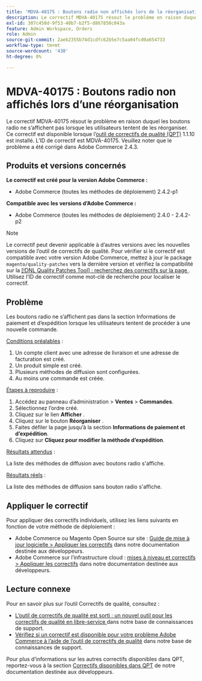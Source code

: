 ```yaml
---
title: 'MDVA-40175 : Boutons radio non affichés lors de la réorganisation'
description: Le correctif MDVA-40175 résout le problème en raison duquel les boutons radio ne s’affichent pas lorsque les utilisateurs tentent de les réorganiser. Ce correctif est disponible lorsque l’[outil de correctifs de qualité (QPT)](/help/announcements/adobe-commerce-announcements/magento-quality-patches-released-new-tool-to-self-serve-quality-patches.md) 1.1.10 est installé. L’ID de correctif est MDVA-40175. Veuillez noter que le problème a été corrigé dans Adobe Commerce 2.4.3.
exl-id: 307c450d-9f53-40b7-b2f5-d867850c043a
feature: Admin Workspace, Orders
role: Admin
source-git-commit: 2aeb2355b74d1cdfc62b5e7c5aa04fcd0a654733
workflow-type: tm+mt
source-wordcount: '430'
ht-degree: 0%

---
```


# MDVA-40175 : Boutons radio non affichés lors d’une réorganisation

Le correctif MDVA-40175 résout le problème en raison duquel les boutons radio ne s’affichent pas lorsque les utilisateurs tentent de les réorganiser. Ce correctif est disponible lorsque l’[outil de correctifs de qualité (QPT)](/help/announcements/adobe-commerce-announcements/magento-quality-patches-released-new-tool-to-self-serve-quality-patches.md) 1.1.10 est installé. L’ID de correctif est MDVA-40175. Veuillez noter que le problème a été corrigé dans Adobe Commerce 2.4.3.

## Produits et versions concernés

**Le correctif est créé pour la version Adobe Commerce :**

* Adobe Commerce (toutes les méthodes de déploiement) 2.4.2-p1

**Compatible avec les versions d’Adobe Commerce :**

* Adobe Commerce (toutes les méthodes de déploiement) 2.4.0 - 2.4.2-p2

>[!NOTE]
>
>Le correctif peut devenir applicable à d’autres versions avec les nouvelles versions de l’outil de correctifs de qualité. Pour vérifier si le correctif est compatible avec votre version Adobe Commerce, mettez à jour le package `magento/quality-patches` vers la dernière version et vérifiez la compatibilité sur la [[!DNL Quality Patches Tool] : recherchez des correctifs sur la page ](https://experienceleague.adobe.com/tools/commerce-quality-patches/index.html?lang=fr). Utilisez l’ID de correctif comme mot-clé de recherche pour localiser le correctif.

## Problème

Les boutons radio ne s’affichent pas dans la section Informations de paiement et d’expédition lorsque les utilisateurs tentent de procéder à une nouvelle commande.

<u>Conditions préalables</u> :

1. Un compte client avec une adresse de livraison et une adresse de facturation est créé.
1. Un produit simple est créé.
1. Plusieurs méthodes de diffusion sont configurées.
1. Au moins une commande est créée.

<u>Étapes à reproduire</u> :

1. Accédez au panneau d’administration > **Ventes** > **Commandes**.
1. Sélectionnez l’ordre créé.
1. Cliquez sur le lien **Afficher** .
1. Cliquez sur le bouton **Réorganiser** .
1. Faites défiler la page jusqu’à la section **Informations de paiement et d’expédition**.
1. Cliquez sur **Cliquez pour modifier la méthode d’expédition**.

<u>Résultats attendus</u> :

La liste des méthodes de diffusion avec boutons radio s&#39;affiche.

<u>Résultats réels</u> :

La liste des méthodes de diffusion sans bouton radio s&#39;affiche.

## Appliquer le correctif

Pour appliquer des correctifs individuels, utilisez les liens suivants en fonction de votre méthode de déploiement :

* Adobe Commerce ou Magento Open Source sur site : [Guide de mise à jour logicielle > Appliquer les correctifs](https://experienceleague.adobe.com/fr/docs/commerce-operations/tools/quality-patches-tool/usage) dans notre documentation destinée aux développeurs.
* Adobe Commerce sur l’infrastructure cloud : [mises à niveau et correctifs > Appliquer les correctifs](https://experienceleague.adobe.com/fr/docs/commerce-cloud-service/user-guide/develop/upgrade/apply-patches) dans notre documentation destinée aux développeurs.

## Lecture connexe

Pour en savoir plus sur l’outil Correctifs de qualité, consultez :

* [ L’outil de correctifs de qualité est sorti : un nouvel outil pour les correctifs de qualité en libre-service ](/help/announcements/adobe-commerce-announcements/magento-quality-patches-released-new-tool-to-self-serve-quality-patches.md) dans notre base de connaissances de support.
* [Vérifiez si un correctif est disponible pour votre problème Adobe Commerce à l’aide de l’outil de correctifs de qualité](/help/support-tools/patches-available-in-qpt-tool/check-patch-for-magento-issue-with-magento-quality-patches.md) dans notre base de connaissances de support.

Pour plus d’informations sur les autres correctifs disponibles dans QPT, reportez-vous à la section [Correctifs disponibles dans QPT](https://experienceleague.adobe.com/tools/commerce-quality-patches/index.html?lang=fr) de notre documentation destinée aux développeurs.
